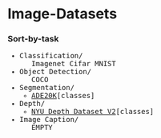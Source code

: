 # Image-Datasets


### Sort-by-task

<div style="font-family:monospace;">
  <ul>
    <li>Classification/
      <ul>
        Imagenet
        Cifar
        MNIST
      </ul>
    </li>
    <li>Object Detection/
      <ul>
        COCO
      </ul>
    </li>
    <li>Segmentation/
      <ul>
        <li><a href="https://groups.csail.mit.edu/vision/datasets/ADE20K/">ADE20K</a>[classes]</li>
      </ul>
    </li>
    <li>Depth/
      <ul>
        <li><a href="https://cs.nyu.edu/~fergus/datasets/nyu_depth_v2.html">NYU Depth Dataset V2</a>[classes]</li>
      </ul>
    </li>
    <li>Image Caption/
      <ul>
        EMPTY
      </ul>
    </li>
  </ul>
</div>




